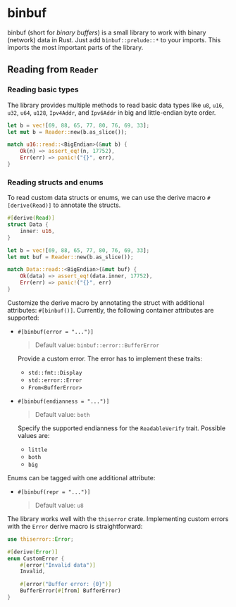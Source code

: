 # binbuf

binbuf (short for *binary buffers*) is a small library to work with binary (network) data in Rust. Just add
`binbuf::prelude::*` to your imports. This imports the most important parts of the library.

## Reading from `Reader`

### Reading basic types

The library provides multiple methods to read basic data types like `u8`, `u16`, `u32`, `u64`, `u128`,
`Ipv4Addr`, and `Ipv6Addr` in big and little-endian byte order.

```rust
let b = vec![69, 88, 65, 77, 80, 76, 69, 33];
let mut b = Reader::new(b.as_slice());

match u16::read::<BigEndian>(&mut b) {
    Ok(n) => assert_eq!(n, 17752),
    Err(err) => panic!("{}", err),
}
```

### Reading structs and enums

To read custom data structs or enums, we can use the derive macro `#[derive(Read)]` to annotate the structs.

```rust
#[derive(Read)]
struct Data {
    inner: u16,
}

let b = vec![69, 88, 65, 77, 80, 76, 69, 33];
let mut buf = Reader::new(b.as_slice());

match Data::read::<BigEndian>(&mut buf) {
    Ok(data) => assert_eq!(data.inner, 17752),
    Err(err) => panic!("{}", err)
}
```

Customize the derive macro by annotating the struct with additional attributes: `#[binbuf()]`. Currently, the following
container attributes are supported:

- `#[binbuf(error = "...")]`

  > Default value: `binbuf::error::BufferError`

  Provide a custom error. The error has to implement these traits:

  - `std::fmt::Display`
  - `std::error::Error`
  - `From<BufferError>`

- `#[binbuf(endianness = "...")]`

  > Default value: `both`

  Specify the supported endianness for the `ReadableVerify` trait. Possible values are:

  - `little`
  - `both`
  - `big`

Enums can be tagged with one additional attribute:

- `#[binbuf(repr = "...")]`

  > Default value: `u8`

The library works well with the `thiserror` crate. Implementing custom errors with the `Error` derive macro is
straightforward:

```rust
use thiserror::Error;

#[derive(Error)]
enum CustomError {
    #[error("Invalid data")]
    Invalid,

    #[error("Buffer error: {0}")]
    BufferError(#[from] BufferError)
}
```
